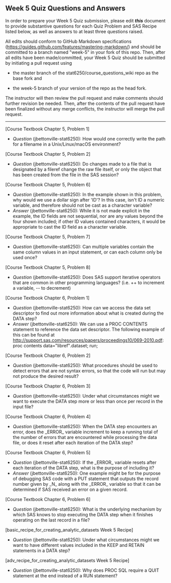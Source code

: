 ## Week 5 Quiz Questions and Answers

In order to prepare your Week 5 Quiz submission, please edit ***this*** document to provide substantive questions for each Quiz Problem and SAS Recipe listed below, as well as answers to at least three questions raised.

All edits should conform to GitHub Markdown specifications (https://guides.github.com/features/mastering-markdown/) and should be committed to a branch named "week-5" in your fork of this repo. Then, after all edits have been made/committed, your Week 5 Quiz should be submitted by initiating a pull request using

- the master branch of the stat6250/course_questions_wiki repo as the base fork and

- the week-5 branch of your version of the repo as the head fork.

The instructor will then review the pull request and make comments should further revision be needed. Then, after the contents of the pull request have been finalized without any merge conflicts, the instructor will merge the pull request.

********************************************************************************



[Course Textbook Chapter 5, Problem 1]
- *Question* (jbettonville-stat6250): How would one correctly write the path for a filename in a Unix/Linux/macOS environment?



[Course Textbook Chapter 5, Problem 2]
- *Question* (jbettonville-stat6250): Do changes made to a file that is designated by a fileref change the raw file itself, or only the object that has been created from the file in the SAS session?



[Course Textbook Chapter 5, Problem 6]
- *Question* (jbettonville-stat6250): In the example shown in this problem, why would we use a dollar sign after 'ID'? In this case, isn't ID a numeric variable, and therefore should not be cast as a character variable?
- *Answer* (jbettonville-stat6250): While it is not made explicit in the example, the ID fields are not sequential, nor are any values beyond the four shown included; if other ID values contained characters, it would be appropriate to cast the ID field as a character variable.



[Course Textbook Chapter 5, Problem 7]
- *Question* (jbettonville-stat6250): Can multiple variables contain the same column values in an input statement, or can each column only be used once?



[Course Textbook Chapter 5, Problem 8]
- *Question* (jbettonville-stat6250): Does SAS support iterative operators that are common in other programming languages? (i.e. ++ to increment a variable, -- to decrement)



[Course Textbook Chapter 6, Problem 1]
- *Question* (jbettonville-stat6250): How can we access the data set descriptor to find out more information about what is created during the DATA step?
- *Answer* (jbettonville-stat6250): We can use a PROC CONTENTS statement to reference the data set descriptor. The following example of this can be found at http://support.sas.com/resources/papers/proceedings10/069-2010.pdf:
proc contents data=‟libref‟.dataset; run;



[Course Textbook Chapter 6, Problem 2]
- *Question* (jbettonville-stat6250): What procedures should be used to detect errors that are not syntax errors, so that the code will run but may not produce the desired result?



[Course Textbook Chapter 6, Problem 3]
- *Question* (jbettonville-stat6250): Under what circumstances might we want to execute the DATA step more or less than once per record in the input file?



[Course Textbook Chapter 6, Problem 4]
- *Question* (jbettonville-stat6250): When the DATA step encounters an error, does the \_ERROR\_ variable increment to keep a running total of the number of errors that are encountered while processing the data file, or does it reset after each iteration of the DATA step?



[Course Textbook Chapter 6, Problem 5]
- *Question* (jbettonville-stat6250): If the \_ERROR\_ variable resets after each iteration of the DATA step, what is the purpose of including it?
- *Answer* (jbettonville-stat6250): One example might be for the purpose of debugging SAS code with a PUT statement that outputs the record number given by \_N\_ along with the \_ERROR\_ variable so that it can be determined if SAS received an error on a given record.



[Course Textbook Chapter 6, Problem 6]
- *Question* (jbettonville-stat6250): What is the underlying mechanism by which SAS knows to stop executing the DATA step when it finishes operating on the last record in a file?



[basic_recipe_for_creating_analytic_datasets Week 5 Recipe]
- *Question* (jbettonville-stat6250): Under what circumstances might we want to have different values included in the KEEP and RETAIN statements in a DATA step?



[adv_recipe_for_creating_analytic_datasets Week 5 Recipe]
- *Question* (jbettonville-stat6250): Why does PROC SQL require a QUIT statement at the end instead of a RUN statement?


